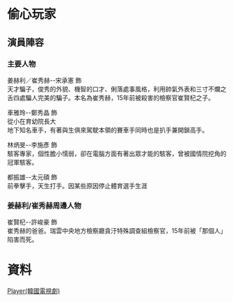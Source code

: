 偷心玩家
===

## 演員陣容
### 主要人物
姜赫利／崔秀赫--宋承憲 飾  
天才騙子，俊秀的外貌、機智的口才、俐落處事風格，利用帥氣外表和三寸不爛之舌四處騙人完美的騙子。本名為崔秀赫，15年前被殺害的檢察官崔賢杞之子。  
  
車雅玲--鄭秀晶 飾  
從小在育幼院長大  
地下知名車手，有著與生俱來駕駛本領的賽車手同時也是扒手兼開鎖高手。   
  
林炳旻--李施彥 飾  
駭客專家，個性膽小懦弱，卻在電腦方面有著出眾才能的駭客，曾被國情院挖角的冠軍駭客。  
  
都振雄--太元碩 飾  
前拳擊手，天生打手。因某些原因停止體育選手生涯  
  
### 姜赫利/崔秀赫周邊人物
崔賢杞--許峻豪 飾  
崔秀赫的爸爸。瑞雲中央地方檢察廳貪汙特殊調查組檢察官，15年前被「那個人」陷害而死。  
  

資料
===
[Player(韓國電視劇)](https://zh.wikipedia.org/wiki/Player_(%E9%9F%93%E5%9C%8B%E9%9B%BB%E8%A6%96%E5%8A%87) "Player 維基")